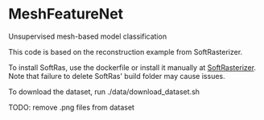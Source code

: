# MeshFeatureNet
Unsupervised mesh-based model classification

This code is based on the reconstruction example from SoftRasterizer.

To install SoftRas, use the dockerfile or install it manually at
[SoftRasterizer](https://github.com/ShichenLiu/SoftRas). Note that failure to
delete SoftRas' build folder may cause issues.

To download the dataset, run ./data/download_dataset.sh

TODO: remove .png files from dataset
